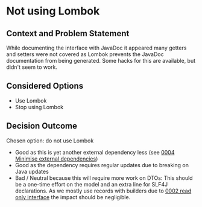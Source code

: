 # Not using Lombok

## Context and Problem Statement

While documenting the interface with JavaDoc it appeared many getters and setters were not covered as Lombok prevents the JavaDoc documentation from being generated. Some hacks for this are available, but didn't seem to work.

## Considered Options

* Use Lombok
* Stop using Lombok

## Decision Outcome

Chosen option: do not use Lombok
* Good as this is yet another external dependency less (see [0004 Minimise external dependencies](0004-Minimise-external-dependencies.md))
* Good as the dependency requires regular updates due to breaking on Java updates
* Bad / Neutral because this will require more work on DTOs: This should be a one-time effort on the model and an extra line for SLF4J declarations. As we mostly use records with builders due to [0002 read only interface](0002-Read-only-interface.md) the impact should be negligible.
